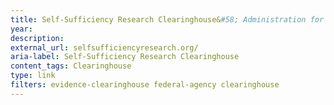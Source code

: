 ```yaml
---
title: Self-Sufficiency Research Clearinghouse&#58; Administration for Children and Families, U.S. Department of Health and Human Services (operated by ICF International)
year: 
description: 
external_url: selfsufficiencyresearch.org/
aria-label: Self-Sufficiency Research Clearinghouse
content_tags: Clearinghouse
type: link
filters: evidence-clearinghouse federal-agency clearinghouse
---
```


